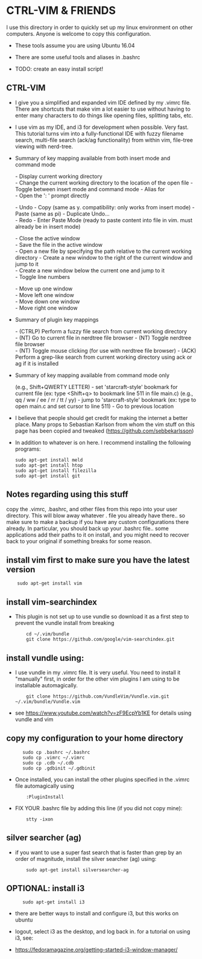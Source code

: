 # CTRL-VIM & FRIENDS

I use this directory in order to quickly set up my linux environment on other computers. Anyone is welcome to copy this configuration.

* These tools assume you are using Ubuntu 16.04

* There are some useful tools and aliases in .bashrc

* TODO: create an easy install script!


## CTRL-VIM
* I give you a simplified and expanded vim IDE defined by my .vimrc file. There are shortcuts that make vim a lot easier to use without having to enter many characters to do things like opening files, splitting tabs, etc.
* I use vim as my IDE, and i3 for development when possible. Very fast. This tutorial turns vim into a fully-functional IDE with fuzzy filename search, multi-file search (ack/ag functionality) from within vim, file-tree viewing with nerd-tree.


* Summary of key mapping available from both insert mode and command mode

    <Space>   - Display current working directory                                               
    <Shift-c> - Change the current working directory to the location of the open file
    <Ctrl-a>  - Toggle between insert mode and command mode
    <Ctrl-w>  - Alias for <ESC>       
	<Ctrl-b>  - Open the ': ' prompt directly

	<Ctrl-z>  - Undo
	<Ctrl-c>  - Copy (same as y. compatibility: only works from insert mode)
	<Ctrl-v>  - Paste (same as pi)
    <Ctrl-u>  - Duplicate Undo...                                                                                                
    <Ctrl-r>  - Redo
	<Ctrl-p>  - Enter Paste Mode (ready to paste content into file in vim. must already be in insert mode)
	
    <Ctrl-x>   - Close the active window                                                                                   
    <Ctrl-s>   - Save the file in the active window    
    <Ctrl-e>   - Open a new file by specifying the path relative to the current working directory
    <Ctrl-n>   - Create a new window to the right of the current window and jump to it                                
    <Ctrl-h>   - Create a new window below the current one and jump to it                         
    <Ctrl-l>   - Toggle line numbers

    <Ctrl-Up>    - Move up one window                                     
    <Ctrl-Left>  - Move left one window                                
    <Ctrl-Down>  - Move down one window                                
    <Ctrl-Right> - Move right one window


* Summary of plugin key mappings

    <Ctrl-f> - (CTRLP) Perform a fuzzy file search from current working directory                                                  
    <Ctrl-g> - (NT) Go to current file in nerdtree file browser
    <Ctrl-t> - (NT) Toggle nerdtree file browser                                             
    <Ctrl-y> - (NT) Toggle mouse clicking (for use with nerdtree file browser)
    <Ctrl-d> - (ACK) Perform a grep-like search from current working directory using ack or ag if it is installed                    


* Summary of key mapping available from command mode only

    <Shift-q through Shift-y> (e.g., Shift+QWERTY LETTER) - set 'starcraft-style' bookmark for current file
	  (ex: type <Shift+q> to bookmark line 511 in file main.c)
    <qq through yy> (e.g., qq / ww / ee / rr / tt / yy) - jump to 'starcraft-style' bookmark
	  (ex: type <qq> to open main.c and set cursor to line 511)
    <Alt-Left> - Go to previous location   

* I believe that people should get credit for making the internet a better place. Many props to Sebastian Karlson from whom the vim stuff on this page has been copied and tweaked (https://github.com/sebbekarlsson)

* In addition to whatever is on here. I recommend installing the following programs:

      sudo apt-get install meld
      sudo apt-get install htop
      sudo apt-get install filezilla
      sudo apt-get install git

## Notes regarding using this stuff

copy the .vimrc, .bashrc, and other files from this repo into your user directory. This will blow away whatever . file you already have there.. so make sure to make a backup if you have any custom configurations there already. In particular, you should back up your .bashrc file.. some applications add their paths to it on install, and you might need to recover back to your original if something breaks for some reason.

## install vim first to make sure you have the latest version

        sudo apt-get install vim
        
## install vim-searchindex
* This plugin is not set up to use vundle so download it as a first step to prevent the vundle install from breaking

          cd ~/.vim/bundle
          git clone https://github.com/google/vim-searchindex.git

## install vundle using:
* I use vundle in my .vimrc file. It is very useful. You need to install it "manually" first, in order for the other vim plugins I am using to be installable automagically.

          git clone https://github.com/VundleVim/Vundle.vim.git ~/.vim/bundle/Vundle.vim

* see https://www.youtube.com/watch?v=zF9EcpYb1KE for details using vundle and vim

## copy my configuration to your home directory     
    
          sudo cp .bashrc ~/.bashrc    
          sudo cp .vimrc ~/.vimrc    
          sudo cp .cdb ~/.cdb    
          sudo cp .gdbinit ~/.gdbinit

* <RUN THIS FROM INSIDE OF VIM> Once installed, you can install the other plugins specified in the .vimrc file automagically using

          :PluginInstall

* FIX YOUR .bashrc file by adding this line (if you did not copy mine):

          stty -ixon


## silver searcher (ag)
* if you want to use a super fast search that is faster than grep by an order of magnitude, install the silver searcher (ag) using:

          sudo apt-get install silversearcher-ag

## OPTIONAL: install i3

          sudo apt-get install i3

* there are better ways to install and configure i3, but this works on ubuntu

* logout, select i3 as the desktop, and log back in. for a tutorial on using i3, see:

* https://fedoramagazine.org/getting-started-i3-window-manager/
